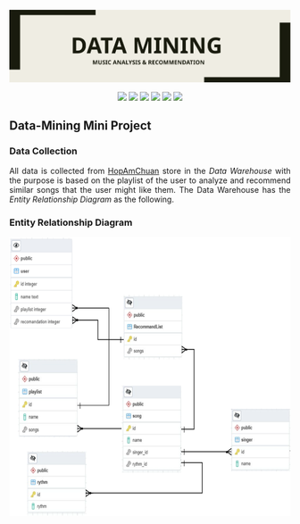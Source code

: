 <p align="center">
    <img src=".github/logo.svg?sanitize=true" />
</p>

<p align="center"> 
    <img src="https://img.shields.io/github/license/tquangsdh20/data-mining"> <img src = "https://img.shields.io/github/issues/tquangsdh20/data-mining"> <img src = "https://img.shields.io/pypi/pyversions/memrise"> <img src="https://img.shields.io/pypi/implementation/memrise"> <img src="https://img.shields.io/github/languages/count/tquangsdh20/data-mining"> <img src="https://img.shields.io/github/last-commit/tquangsdh20/data-mining">
</p>

## Data-Mining Mini Project

### Data Collection

<div align="justify">
All data is collected from <a href="https://hopamchuan.com">HopAmChuan</a> store in the <i>Data Warehouse</i> with the purpose is based on the playlist of the user to analyze and recommend similar songs that the user might like them. The Data Warehouse has the <i>Entity Relationship Diagram</i> as the following.  </div>

### Entity Relationship Diagram

<p align="center">
<img src=".github/ERD.svg?sanitize=true" height="500" width="800">
</p>

